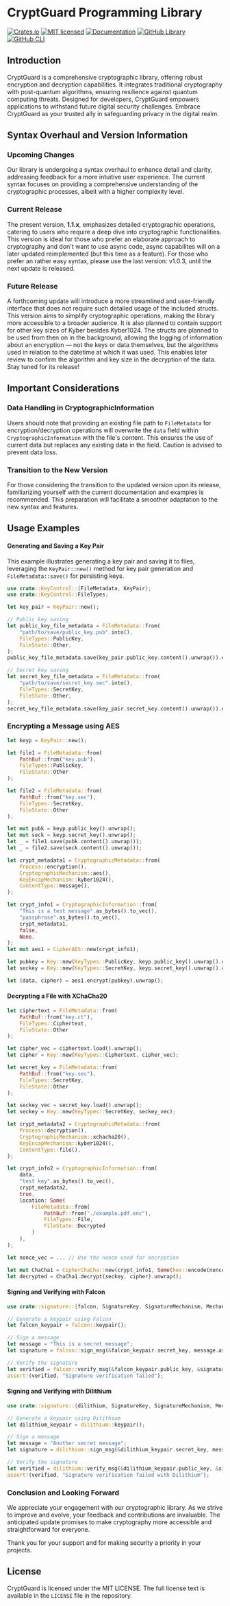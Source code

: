# CryptGuard Programming Library

[![Crates.io][crates-badge]][crates-url]
[![MIT licensed][mit-badge]][mit-url]
[![Documentation][doc-badge]][doc-url]
[![GitHub Library][lib-badge]][lib-link]
[![GitHub CLI][cli-badge]][cli-link]

[crates-badge]: https://img.shields.io/badge/crates.io-v1.1.1-blue.svg
[crates-url]: https://crates.io/crates/crypt_guard
[mit-badge]: https://img.shields.io/badge/license-MIT-green.svg
[mit-url]: https://github.com/mm9942/CryptGuardLib/blob/main/LICENSE
[doc-badge]: https://img.shields.io/badge/docs-v1.1.1-yellow.svg
[doc-url]: https://docs.rs/crypt_guard/
[lib-badge]: https://img.shields.io/badge/github-lib-black.svg
[lib-link]: https://github.com/mm9942/CryptGuardLib
[cli-badge]: https://img.shields.io/badge/github-cli-white.svg
[cli-link]: https://github.com/mm9942/CryptGuard

## Introduction
CryptGuard is a comprehensive cryptographic library, offering robust encryption and decryption capabilities. It integrates traditional cryptography with post-quantum algorithms, ensuring resilience against quantum computing threats. Designed for developers, CryptGuard empowers applications to withstand future digital security challenges. Embrace CryptGuard as your trusted ally in safeguarding privacy in the digital realm.

## Syntax Overhaul and Version Information

### Upcoming Changes

Our library is undergoing a syntax overhaul to enhance detail and clarity, addressing feedback for a more intuitive user experience. The current syntax focuses on providing a comprehensive understanding of the cryptographic processes, albeit with a higher complexity level.

### Current Release

The present version, **1.1.x**, emphasizes detailed cryptographic operations, catering to users who require a deep dive into cryptographic functionalities. This version is ideal for those who prefer an elaborate approach to cryptography and don't want to use async code, async capabilites will on a later updated reimplemented (but this time as a feature). For those who prefer an rather easy syntax, please use the last version: v1.0.3, until the next update is released.

### Future Release

A forthcoming update will introduce a more streamlined and user-friendly interface that does not require such detailed usage of the included structs. This version aims to simplify cryptographic operations, making the library more accessible to a broader audience. It is also planned to contain support for other key sizes of Kyber besides Kyber1024. The structs are planned to be used from then on in the background, allowing the logging of information about an encryption — not the keys or data themselves, but the algorithms used in relation to the datetime at which it was used. This enables later review to confirm the algorithm and key size in the decryption of the data. Stay tuned for its release!

## Important Considerations

### Data Handling in CryptographicInformation

Users should note that providing an existing file path to `FileMetadata` for encryption/decryption operations will overwrite the `data` field within `CryptographicInformation` with the file's content. This ensures the use of current data but replaces any existing data in the field. Caution is advised to prevent data loss.

### Transition to the New Version

For those considering the transition to the updated version upon its release, familiarizing yourself with the current documentation and examples is recommended. This preparation will facilitate a smoother adaptation to the new syntax and features.

## Usage Examples

#### Generating and Saving a Key Pair

This example illustrates generating a key pair and saving it to files, leveraging the `KeyPair::new()` method for key pair generation and `FileMetadata::save()` for persisting keys.

```rust
use crate::KeyControl::{FileMetadata, KeyPair};
use crate::KeyControl::FileTypes;

let key_pair = KeyPair::new();

// Public key saving
let public_key_file_metadata = FileMetadata::from(
    "path/to/save/public_key.pub".into(),
    FileTypes::PublicKey,
    FileState::Other,
);
public_key_file_metadata.save(key_pair.public_key.content().unwrap()).expect("Failed to save public key");

// Secret key saving
let secret_key_file_metadata = FileMetadata::from(
    "path/to/save/secret_key.sec".into(),
    FileTypes::SecretKey,
    FileState::Other,
);
secret_key_file_metadata.save(key_pair.secret_key.content().unwrap()).expect("Failed to save secret key");
```

### Encrypting a Message using AES

```rust
let keyp = KeyPair::new();

let file1 = FileMetadata::from(
    PathBuf::from("key.pub"),
    FileTypes::PublicKey,
    FileState::Other
);

let file2 = FileMetadata::from(
    PathBuf::from("key.sec"),
    FileTypes::SecretKey,
    FileState::Other
);

let mut pubk = keyp.public_key().unwrap();
let mut seck = keyp.secret_key().unwrap();
let _ = file1.save(pubk.content().unwrap());
let _ = file2.save(seck.content().unwrap());

let crypt_metadata1 = CryptographicMetadata::from(
    Process::encryption(),
    CryptographicMechanism::aes(),
    KeyEncapMechanism::kyber1024(),
    ContentType::message(),
);

let crypt_info1 = CryptographicInformation::from(
    "This is a test message".as_bytes().to_vec(),
    "passphrase".as_bytes().to_vec(),
    crypt_metadata1,
    false,
    None,
);
let mut aes1 = CipherAES::new(crypt_info1);

let pubkey = Key::new(KeyTypes::PublicKey, keyp.public_key().unwrap().content().unwrap().to_vec());
let seckey = Key::new(KeyTypes::SecretKey, keyp.secret_key().unwrap().content().unwrap().to_vec());

let (data, cipher) = aes1.encrypt(pubkey).unwrap();

```

#### Decrypting a File with XChaCha20

```rust
let ciphertext = FileMetadata::from(
    PathBuf::from("key.ct"),
    FileTypes::Ciphertext,
    FileState::Other
);

let cipher_vec = ciphertext.load().unwrap();
let cipher = Key::new(KeyTypes::Ciphertext, cipher_vec);

let secret_key = FileMetadata::from(
    PathBuf::from("key.sec"),
    FileTypes::SecretKey,
    FileState::Other
);

let seckey_vec = secret_key.load().unwrap();
let seckey = Key::new(KeyTypes::SecretKey, seckey_vec);

let crypt_metadata2 = CryptographicMetadata::from(
    Process::decryption(),
    CryptographicMechanism::xchacha20(),
    KeyEncapMechanism::kyber1024(),
    ContentType::file(),
);

let crypt_info2 = CryptographicInformation::from(
    data,
    "test key".as_bytes().to_vec(),
    crypt_metadata2,
    true,
    location: Some(
        FileMetadata::from(
            PathBuf::from("./example.pdf.enc"), 
            FileTypes::File, 
            FileState::Decrypted
        )
    ),
);

let nonce_vec = ... // Use the nonce used for encryption

let mut ChaCha1 = CipherChaCha::new(crypt_info1, Some(hex::encode(nonce_vec)));
let decrypted = ChaCha1.decrypt(seckey, cipher).unwrap();
```

#### Signing and Verifying with Falcon

```rust
use crate::signature::{falcon, SignatureKey, SignatureMechanism, Mechanism};

// Generate a keypair using Falcon
let falcon_keypair = falcon::keypair();

// Sign a message
let message = "This is a secret message";
let signature = falcon::sign_msg(&falcon_keypair.secret_key, message.as_bytes()).expect("Signing failed");

// Verify the signature
let verified = falcon::verify_msg(&falcon_keypair.public_key, &signature, message.as_bytes()).expect("Verification failed");
assert!(verified, "Signature verification failed");
```

#### Signing and Verifying with Dilithium

```rust
use crate::signature::{dilithium, SignatureKey, SignatureMechanism, Mechanism};

// Generate a keypair using Dilithium
let dilithium_keypair = dilithium::keypair();

// Sign a message
let message = "Another secret message";
let signature = dilithium::sign_msg(&dilithium_keypair.secret_key, message.as_bytes()).expect("Signing failed");

// Verify the signature
let verified = dilithium::verify_msg(&dilithium_keypair.public_key, &signature, message.as_bytes()).expect("Verification failed");
assert!(verified, "Signature verification failed with Dilithium");
```


### Conclusion and Looking Forward

We appreciate your engagement with our cryptographic library. As we strive to improve and evolve, your feedback and contributions are invaluable. The anticipated update promises to make cryptography more accessible and straightforward for everyone.

Thank you for your support and for making security a priority in your projects.

## License
CryptGuard is licensed under the MIT LICENSE. The full license text is available in the `LICENSE` file in the repository.
